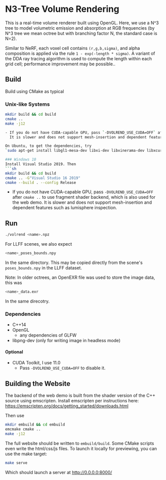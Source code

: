 # N3-Tree Volume Rendering

This is a real-time volume renderer built using OpenGL.
Here, we use a N^3 tree to model volumetric emission and absorption at RGB frequencies
(by N^3 tree we mean octree but with branching factor N, the standard case is N=2).

Similar to NeRF, each voxel cell contains `(r,g,b,sigma)`, and
alpha composition is applied via the rule `1 - exp(-length * sigma)`.
A variant of the DDA ray tracing algorithm is used to compute the length within each grid cell;
performance improvement may be possible..

## Build
Build using CMake as typical

### Unix-like Systems
```sh
mkdir build && cd build
cmake ..
make -j12

- If you do not have CUDA-capable GPU, pass `-DVOLREND_USE_CUDA=OFF` after `cmake ..` to use fragment shader backend, which is also used for the web demo.
  It is slower and does not support mesh-insertion and dependent features such as lumisphere inspection.

On Ubuntu, to get the dependencies, try
`sudo apt-get install libgl1-mesa-dev libxi-dev libxinerama-dev libxcursor-dev libxrandr-dev libgl1-mesa-dev libglu1-mesa-dev`

### Windows 10
Install Visual Studio 2019. Then
```sh
mkdir build && cd build
cmake .. -G"Visual Studio 16 2019"
cmake --build . --config Release
```
- If you do not have CUDA-capable GPU, pass `-DVOLREND_USE_CUDA=OFF` after `cmake ..` to use fragment shader backend, which is also used for the web demo.
  It is slower and does not support mesh-insertion and dependent features such as lumisphere inspection.

## Run
```sh
./volrend <name>.npz
```
For LLFF scenes, we also expect
```sh
<name>_poses_bounds.npy
```
In the same directory. This may be copied directly from the scene's `poses_bounds.npy` in the LLFF dataset.

Note: In older octrees, an OpenEXR file was used to store the image data, this was
```sh
<name>_data.exr
```
In the same direcotry.

### Dependencies
- C++14
- OpenGL
    - any dependencies of GLFW
- libpng-dev (only for writing image in headless mode)

#### Optional
- CUDA Toolkit, I use 11.0
    - Pass `-DVOLREND_USE_CUDA=OFF` to disable it.


## Building the Website

The backend of the web demo is built from the shader version of the C++ source using emscripten.
Install emscripten per instructions here:
https://emscripten.org/docs/getting_started/downloads.html

Then use
```sh
mkdir embuild && cd embuild
emcmake cmake ..
make -j12
```

The full website should be written to `embuild/build`.
Some CMake scripts even write the html/css/js files.
To launch it locally for previewing, you can use the make target:
```sh
make serve
```
Which should launch a server at http://0.0.0.0:8000/
